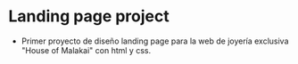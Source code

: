 # Landing page project

- Primer proyecto de diseño landing page para la web de joyería exclusiva "House of Malakai" con html y css.
